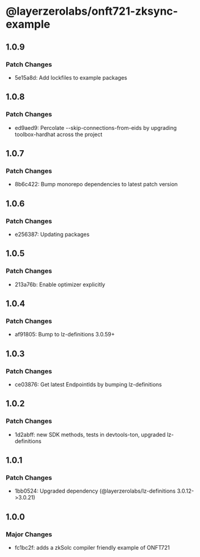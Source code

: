 # @layerzerolabs/onft721-zksync-example

## 1.0.9

### Patch Changes

- 5e15a8d: Add lockfiles to example packages

## 1.0.8

### Patch Changes

- ed9aed9: Percolate --skip-connections-from-eids by upgrading toolbox-hardhat across the project

## 1.0.7

### Patch Changes

- 8b6c422: Bump monorepo dependencies to latest patch version

## 1.0.6

### Patch Changes

- e256387: Updating packages

## 1.0.5

### Patch Changes

- 213a76b: Enable optimizer explicitly

## 1.0.4

### Patch Changes

- af91805: Bump to lz-definitions 3.0.59+

## 1.0.3

### Patch Changes

- ce03876: Get latest EndpointIds by bumping lz-definitions

## 1.0.2

### Patch Changes

- 1d2abff: new SDK methods, tests in devtools-ton, upgraded lz-definitions

## 1.0.1

### Patch Changes

- 1bb0524: Upgraded dependency (@layerzerolabs/lz-definitions 3.0.12->3.0.21)

## 1.0.0

### Major Changes

- fc1bc2f: adds a zkSolc compiler friendly example of ONFT721
